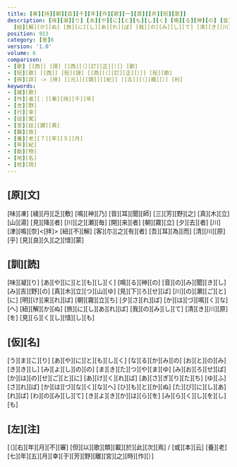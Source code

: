 ```yaml
---
title: [車][持][朝][臣][千][年][作][歌][一][首][[并][短][歌]]
description: [味][凝][り] [あ][や][に][と][も][し][く] [鳴][る][神][の] [音][の][み][聞][き][し] [み][吉][野][の] [真][木][立][つ][山][ゆ] [見][下][ろ][せ][ば] [川][の][瀬][ご][と][に] [明][け][来][れ][ば] [朝][霧][立][ち] [夕][さ][れ][ば] [か][は][づ][鳴][く][な][へ]
  [紐][解][か][ぬ] [旅][に][し][あ][れ][ば] [我][の][み][し][て] [清][き][川][原][を] [見][ら][く][し][惜][し][も]
position: 913
category: [巻]6
version: '1.0'
volume: 6
comparison:
- [歌] [[西]] [謌] [[西][（][訂][正][）]] [歌]
- [短][歌] [[西]] [短][謌] [[西][（][訂][正][）]] [短][歌]
- [辨][詳] -> [拝] [[元]][[類]][[紀]] [[古]][（][楓][）] [利]
keywords:
- [雑][歌]
- [作][者][：][車][持][千][年]
- [吉][野]
- [行][幸]
- [従][駕]
- [宮][廷][讃][美]
- [羈][旅]
- [養][老][７][年][５][月]
- [年][紀]
- [動][物]
- [地][名]
- [枕][詞]
---
```


## [原][文]

[味][凍] [綾][丹][乏][敷] [鳴][神][乃] [音][耳][聞][師] [三][芳][野][之] [真][木][立][山][湯] [見][降][者] [川][之][瀬][毎] [開][来][者] [朝][霧][立] [夕][去][者] [川][津][鳴][奈]<[拝]> [紐][不][解] [客][尓][之][有][者] [吾][耳][為][而] [清][川][原][乎] [見][良][久][之][惜][蒙]

## [訓][読]

[味][凝][り] [あ][や][に][と][も][し][く] [鳴][る][神][の] [音][の][み][聞][き][し] [み][吉][野][の] [真][木][立][つ][山][ゆ] [見][下][ろ][せ][ば] [川][の][瀬][ご][と][に] [明][け][来][れ][ば] [朝][霧][立][ち] [夕][さ][れ][ば] [か][は][づ][鳴][く][な][へ] [紐][解][か][ぬ] [旅][に][し][あ][れ][ば] [我][の][み][し][て] [清][き][川][原][を] [見][ら][く][し][惜][し][も]

## [仮][名]

[う][ま][こ][り] [あ][や][に][と][も][し][く] [な][る][か][み][の] [お][と][の][み][き][き][し] [み][よ][し][の][の] [ま][き][た][つ][や][ま][ゆ] [み][お][ろ][せ][ば] [か][は][の][せ][ご][と][に] [あ][け][く][れ][ば] [あ][さ][ぎ][り][た][ち] [ゆ][ふ][さ][れ][ば] [か][は][づ][な][く][な][へ] [ひ][も][と][か][ぬ] [た][び][に][し][あ][れ][ば] [わ][の][み][し][て] [き][よ][き][か][は][ら][を] [み][ら][く][し][を][し][も]

## [左][注]

[（][右][年][月][不][審] [但][以][歌][類][載][於][此][次][焉] / [或][本][云] [養][老][七][年][五][月][幸][于][芳][野][離][宮][之][時][作][）]
